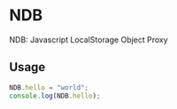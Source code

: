 # NDB
NDB: Javascript LocalStorage Object Proxy

## Usage
```js
NDB.hello = "world";
console.log(NDB.hello);
```
